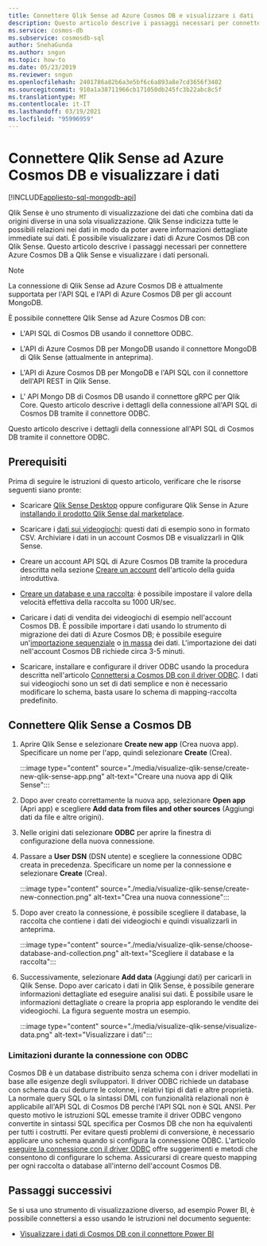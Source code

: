 ```yaml
---
title: Connettere Qlik Sense ad Azure Cosmos DB e visualizzare i dati
description: Questo articolo descrive i passaggi necessari per connettere Azure Cosmos DB a Qlik Sense e visualizzare i dati personali.
ms.service: cosmos-db
ms.subservice: cosmosdb-sql
author: SnehaGunda
ms.author: sngun
ms.topic: how-to
ms.date: 05/23/2019
ms.reviewer: sngun
ms.openlocfilehash: 2401786a82b6a3e5bf6c6a893a8e7cd3656f3402
ms.sourcegitcommit: 910a1a38711966cb171050db245fc3b22abc8c5f
ms.translationtype: MT
ms.contentlocale: it-IT
ms.lasthandoff: 03/19/2021
ms.locfileid: "95996959"
---
```

# <a name="connect-qlik-sense-to-azure-cosmos-db-and-visualize-your-data"></a>Connettere Qlik Sense ad Azure Cosmos DB e visualizzare i dati
[!INCLUDE[appliesto-sql-mongodb-api](includes/appliesto-sql-mongodb-api.md)]

Qlik Sense è uno strumento di visualizzazione dei dati che combina dati da origini diverse in una sola visualizzazione. Qlik Sense indicizza tutte le possibili relazioni nei dati in modo da poter avere informazioni dettagliate immediate sui dati. È possibile visualizzare i dati di Azure Cosmos DB con Qlik Sense. Questo articolo descrive i passaggi necessari per connettere Azure Cosmos DB a Qlik Sense e visualizzare i dati personali. 

> [!NOTE]
> La connessione di Qlik Sense ad Azure Cosmos DB è attualmente supportata per l'API SQL e l'API di Azure Cosmos DB per gli account MongoDB.

È possibile connettere Qlik Sense ad Azure Cosmos DB con:

* L'API SQL di Cosmos DB usando il connettore ODBC.

* L'API di Azure Cosmos DB per MongoDB usando il connettore MongoDB di Qlik Sense (attualmente in anteprima).

* L'API di Azure Cosmos DB per MongoDB e l'API SQL con il connettore dell'API REST in Qlik Sense.

* L' API Mongo DB di Cosmos DB usando il connettore gRPC per Qlik Core.
Questo articolo descrive i dettagli della connessione all'API SQL di Cosmos DB tramite il connettore ODBC.

Questo articolo descrive i dettagli della connessione all'API SQL di Cosmos DB tramite il connettore ODBC.

## <a name="prerequisites"></a>Prerequisiti

Prima di seguire le istruzioni di questo articolo, verificare che le risorse seguenti siano pronte:

* Scaricare [Qlik Sense Desktop](https://www.qlik.com/us/try-or-buy/download-qlik-sense) oppure configurare Qlik Sense in Azure [installando il prodotto Qlik Sense dal marketplace](https://azuremarketplace.microsoft.com/marketplace/apps/qlik.qlik-sense).

* Scaricare i [dati sui videogiochi](https://www.kaggle.com/gregorut/videogamesales): questi dati di esempio sono in formato CSV. Archiviare i dati in un account Cosmos DB e visualizzarli in Qlik Sense.

* Creare un account API SQL di Azure Cosmos DB tramite la procedura descritta nella sezione [Creare un account](create-sql-api-dotnet.md#create-account) dell'articolo della guida introduttiva.

* [Creare un database e una raccolta](create-sql-api-java.md#add-a-container): è possibile impostare il valore della velocità effettiva della raccolta su 1000 UR/sec. 

* Caricare i dati di vendita dei videogiochi di esempio nell'account Cosmos DB. È possibile importare i dati usando lo strumento di migrazione dei dati di Azure Cosmos DB; è possibile eseguire un'[importazione sequenziale](import-data.md#SQLSeqTarget) o [in massa](import-data.md#SQLBulkTarget) dei dati. L'importazione dei dati nell'account Cosmos DB richiede circa 3-5 minuti.

* Scaricare, installare e configurare il driver ODBC usando la procedura descritta nell'articolo [Connettersi a Cosmos DB con il driver ODBC](odbc-driver.md). I dati sui videogiochi sono un set di dati semplice e non è necessario modificare lo schema, basta usare lo schema di mapping-raccolta predefinito.

## <a name="connect-qlik-sense-to-cosmos-db"></a>Connettere Qlik Sense a Cosmos DB

1. Aprire Qlik Sense e selezionare **Create new app** (Crea nuova app). Specificare un nome per l'app, quindi selezionare **Create** (Crea).

   :::image type="content" source="./media/visualize-qlik-sense/create-new-qlik-sense-app.png" alt-text="Creare una nuova app di Qlik Sense":::

2. Dopo aver creato correttamente la nuova app, selezionare **Open app** (Apri app) e scegliere **Add data from files and other sources** (Aggiungi dati da file e altre origini). 

3. Nelle origini dati selezionare **ODBC** per aprire la finestra di configurazione della nuova connessione. 

4. Passare a **User DSN** (DSN utente) e scegliere la connessione ODBC creata in precedenza. Specificare un nome per la connessione e selezionare **Create** (Crea). 

   :::image type="content" source="./media/visualize-qlik-sense/create-new-connection.png" alt-text="Crea una nuova connessione":::

5. Dopo aver creato la connessione, è possibile scegliere il database, la raccolta che contiene i dati dei videogiochi e quindi visualizzarli in anteprima.

   :::image type="content" source="./media/visualize-qlik-sense/choose-database-and-collection.png" alt-text="Scegliere il database e la raccolta"::: 

6. Successivamente, selezionare **Add data** (Aggiungi dati) per caricarli in Qlik Sense. Dopo aver caricato i dati in Qlik Sense, è possibile generare informazioni dettagliate ed eseguire analisi sui dati. È possibile usare le informazioni dettagliate o creare la propria app esplorando le vendite dei videogiochi. La figura seguente mostra un esempio. 

   :::image type="content" source="./media/visualize-qlik-sense/visualize-data.png" alt-text="Visualizzare i dati":::

### <a name="limitations-when-connecting-with-odbc"></a>Limitazioni durante la connessione con ODBC 

Cosmos DB è un database distribuito senza schema con i driver modellati in base alle esigenze degli sviluppatori. Il driver ODBC richiede un database con schema da cui dedurre le colonne, i relativi tipi di dati e altre proprietà. La normale query SQL o la sintassi DML con funzionalità relazionali non è applicabile all'API SQL di Cosmos DB perché l'API SQL non è SQL ANSI. Per questo motivo le istruzioni SQL emesse tramite il driver ODBC vengono convertite in sintassi SQL specifica per Cosmos DB che non ha equivalenti per tutti i costrutti. Per evitare questi problemi di conversione, è necessario applicare uno schema quando si configura la connessione ODBC. L'articolo [eseguire la connessione con il driver ODBC](odbc-driver.md) offre suggerimenti e metodi che consentono di configurare lo schema. Assicurarsi di creare questo mapping per ogni raccolta o database all'interno dell'account Cosmos DB.

## <a name="next-steps"></a>Passaggi successivi

Se si usa uno strumento di visualizzazione diverso, ad esempio Power BI, è possibile connettersi a esso usando le istruzioni nel documento seguente:

* [Visualizzare i dati di Cosmos DB con il connettore Power BI](powerbi-visualize.md)
